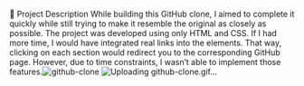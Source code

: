 📄 Project Description
While building this GitHub clone, I aimed to complete it quickly while still trying to make it resemble the original as closely as possible. The project was developed using only HTML and CSS.
If I had more time, I would have integrated real links into the elements. That way, clicking on each section would redirect you to the corresponding GitHub page. However, due to time constraints, I wasn’t able to implement those features.![github-clone](https://github.com/user-attachments/assets/a2e38520-b39d-446e-8cc6-86656dc65ea6)
![Uploading github-clone.gif…]()
